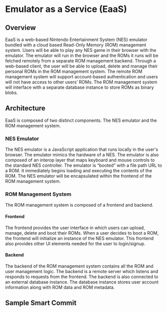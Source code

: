 # Emulator as a Service (EaaS)
## Overview
EaaS is a web-based Nintendo Entertainment System (NES) emulator bundled with a cloud based Read-Only Memory (ROM) management system. Users will be able to play any NES game in their browser with the emulator. The emulator will run in the browser and the ROMs it runs will be fetched remotely from a separate ROM management backend. Through a web-based client, the user will be able to upload, delete and manage their personal ROMs in the ROM management system. The remote ROM management system will support account-based authentication and users will not have access to other users’ ROMs. The ROM management system will interface with a separate database instance to store ROMs as binary blobs.
## Architecture
EaaS is composed of two distinct components. The NES emulator and the ROM management system.
###	NES Emulator
The NES emulator is a JavaScript application that runs locally in the user's browser. The emulator mimics the hardware of a NES. The emulator is also composed of an interop layer that maps keyboard and mouse controls to the standard NES controller. The emulator is “booted” with a file path URL to a ROM. It immediately begins loading and executing the contents of the ROM. The NES emulator will be encapsulated within the frontend of the ROM management system.
###	ROM Management System
The ROM management system is composed of a frontend and backend.
#### Frontend
The frontend provides the user interface in which users can upload, manage, delete and boot their ROMs. When a user decides to boot a ROM, the frontend will initialize an instance of the NES emulator. This frontend also provides other UI elements needed for the user to login/signup.
#### Backend
The backend of the ROM management system contains all the ROM and user management logic. The backend is a remote server which listens and responds to requests from the frontend. The backend is also connected to an external database instance. The database instance stores user account information along with ROM data and ROM metadata.

## Sample Smart Commit